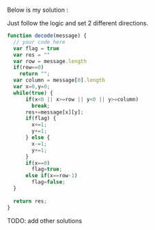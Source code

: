 
Below is my solution :

Just follow the logic and set 2 different directions.

```javascript
function decode(message) {
  // your code here
  var flag = true
  var res = ""
  var row = message.length
  if(row==0)
    return "";
  var column = message[0].length
  var x=0,y=0;
  while(true) {
      if(x<0 || x>=row || y<0 || y>=column)
        break;
      res+=message[x][y];
      if(flag) {
        x+=1;
        y+=1;
      } else {
        x-=1;
        y+=1;
      }
      if(x==0)
        flag=true;
      else if(x==row-1)
        flag=false;
  }
  
  return res;
}

```

TODO: add other solutions